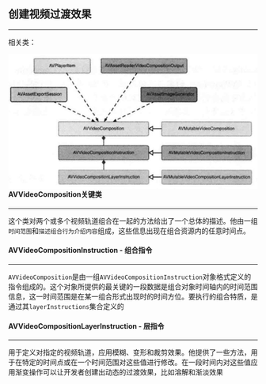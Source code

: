 ## 创建视频过渡效果

------

相关类：

<img src='../img/4.jpg' align=left>



#### AVVideoComposition关键类

------

这个类对两个或多个视频轨道组合在一起的方法给出了一个总体的描述。他由一组`时间范围`和`描述组合行为介绍内容`组成，这些信息出现在组合资源内的任意时间点。



#### AVVideoCompositionInstruction - 组合指令

------

`AVVideoComposition`是由一组`AVVideoCompositionInstruction`对象格式定义的指令组成的。这个对象所提供的最关键的一段数据是组合对象时间轴内的时间范围信息，这一时间范围是在某一组合形式出现时的时间方位。要执行的组合特质，是通过其`layerInstructions`集合定义的



#### AVVideoCompositionLayerInstruction - 层指令

-------

用于定义对指定的视频轨道，应用模糊、变形和裁剪效果。他提供了一些方法，用于在特定的时间点或在一个时间范围对这些值进行修改。在一段时间内对这些值应用渐变操作可以让开发者创建出动态的过渡效果，比如溶解和渐淡效果















